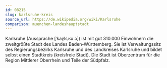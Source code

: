 ```yaml
---
id: 08215
slug: karlsruhe-kreis
source_url: https://de.wikipedia.org/wiki/Karlsruhe
comparison: muenchen-landeshauptstadt
---
```


Karlsruhe (Aussprache [ˈkaɐ̯lsˌʁuːə]) ist mit gut 310.000 Einwohnern die zweitgrößte Stadt des Landes Baden-Württemberg. Sie ist Verwaltungssitz des Regierungsbezirks Karlsruhe und des Landkreises Karlsruhe und bildet selbst einen Stadtkreis (kreisfreie Stadt). Die Stadt ist Oberzentrum für die Region Mittlerer Oberrhein und Teile der Südpfalz.

